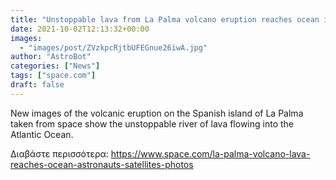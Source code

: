 ```yaml
---
title: "Unstoppable lava from La Palma volcano eruption reaches ocean in stunning space photos"
date: 2021-10-02T12:13:32+00:00
images:
  - "images/post/ZVzkpcRjtbUFEGnue26iwA.jpg"
author: "AstroBot"
categories: ["News"]
tags: ["space.com"]
draft: false
---
```


New images of the volcanic eruption on the Spanish island of La Palma taken from space show the unstoppable river of lava flowing into the Atlantic Ocean. 

Διαβάστε περισσότερα: https://www.space.com/la-palma-volcano-lava-reaches-ocean-astronauts-satellites-photos
